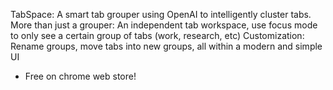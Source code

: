 TabSpace:
  A smart tab grouper using OpenAI to intelligently cluster tabs.
More than just a grouper:
  An independent tab workspace, use focus mode to only see a certain group of tabs (work, research, etc)
Customization:
  Rename groups, move tabs into new groups, all within a modern and simple UI
   - Free on chrome web store!
